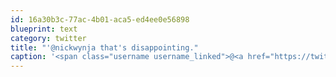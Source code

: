```yaml
---
id: 16a30b3c-77ac-4b01-aca5-ed4ee0e56898
blueprint: text
category: twitter
title: "'@nickwynja that's disappointing."
caption: '<span class="username username_linked">@<a href="https://twitter.com/nickwynja" title="Nick Wynja">nickwynja</a></span> that''s disappointing.'
---
```

